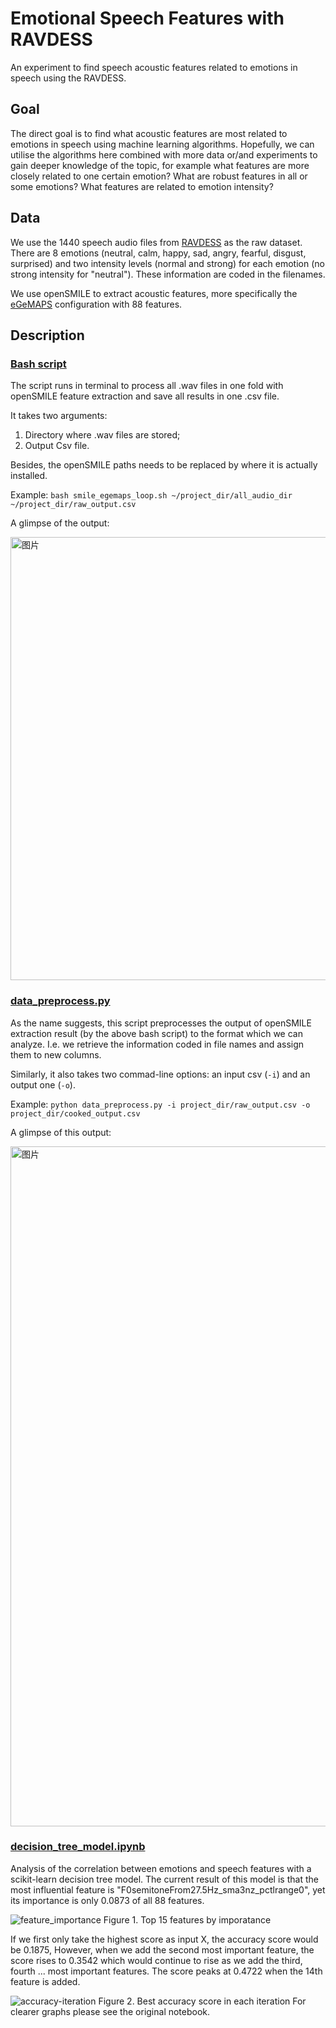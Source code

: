 # Emotional Speech Features with RAVDESS

An experiment to find speech acoustic features related to emotions in speech using the RAVDESS.

## Goal

The direct goal is to find what acoustic features are most related to emotions in speech using machine learning algorithms. Hopefully, we can utilise the algorithms here combined with more data or/and experiments to gain deeper knowledge of the topic, for example what features are more closely related to one certain emotion? What are robust features in all or some emotions? What features are related to emotion intensity?

## Data

We use the 1440 speech audio files from [RAVDESS](https://zenodo.org/record/1188976) as the raw dataset. There are 8 emotions (neutral, calm, happy, sad, angry, fearful, disgust, surprised) and two intensity levels (normal and strong) for each emotion (no strong intensity for "neutral"). These information are coded in the filenames.

We use openSMILE to extract acoustic features, more specifically the [eGeMAPS](https://sail.usc.edu/publications/files/eyben-preprinttaffc-2015.pdf) configuration with 88 features. 

## Description

### [Bash script](https://github.com/Cui-ht/Emotional_Speech_Features-RAVDESS-Experiment/blob/main/smile_egemaps_loop.sh)

The script runs in terminal to process all .wav files in one fold with openSMILE feature extraction and save all results in one .csv file. 

It takes two arguments:

1. Directory where .wav files are stored;
2. Output Csv file.

Besides, the openSMILE paths needs to be replaced by where it is actually installed.

Example: `bash smile_egemaps_loop.sh ~/project_dir/all_audio_dir ~/project_dir/raw_output.csv`

A glimpse of the output:

<img width="709" alt="图片" src="https://user-images.githubusercontent.com/57549068/154889372-e6aead56-459b-4094-afe7-ec3fd9d89ab3.png">



### [data_preprocess.py](https://github.com/Cui-ht/Emotional_Speech_Features-RAVDESS-Experiment/blob/main/data_preprocess.py)

As the name suggests, this script preprocesses the output of openSMILE extraction result (by the above bash script) to the format which we can analyze. I.e. we retrieve the information coded in file names and assign them to new columns. 

Similarly, it also takes two commad-line options: an input csv (`-i`) and an output one (`-o`).

Example: `python data_preprocess.py -i project_dir/raw_output.csv -o project_dir/cooked_output.csv `

A glimpse of this output:

<img width="1088" alt="图片" src="https://user-images.githubusercontent.com/57549068/154889455-6b1d8f79-4a85-4c33-83f8-0919237a3cb9.png">



### [decision_tree_model.ipynb](https://github.com/Cui-ht/Emotional_Speech_Features-RAVDESS-Experiment/blob/main/decision_tree_model.ipynb)

Analysis of the correlation between emotions and speech features with a scikit-learn decision tree model. The current result of this model is that the most influential feature is "F0semitoneFrom27.5Hz_sma3nz_pctlrange0", yet its importance is only 0.0873 of all 88 features.

![feature_importance](https://user-images.githubusercontent.com/57549068/154889483-f5f3e117-f1da-48dd-ba32-7254c7e2f24f.png)
Figure 1. Top 15 features by imporatance


If we first only take the highest score as input X, the accuracy score would be 0.1875, However, when we add the second most important feature, the score rises to 0.3542 which would continue to rise as we add the third, fourth ... most important features. The score peaks at 0.4722 when the 14th feature is added.

![accuracy-iteration](https://user-images.githubusercontent.com/57549068/154889507-e0651905-17f7-49c5-b8e0-421879ca6543.png)
Figure 2. Best accuracy score in each iteration
For clearer graphs please see the original notebook.

